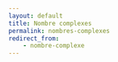 ```yaml
---
layout: default
title: Nombre complexes
permalink: nombres-complexes
redirect_from:
    - nombre-complexe
---
```

